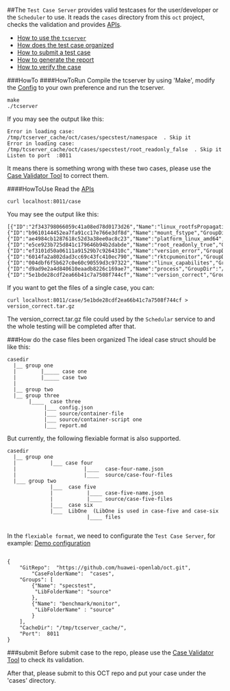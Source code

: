 ##The `Test Case Server` provides valid testcases for the user/developer or the `Scheduler` to use.
It reads the `cases` directory from this `oct` project, checks the validation and provides [APIs](API.md).

- [How to use the `tcserver`](#howto)
- [How does the test case organized](#how-do-the-case-files-been-organized)
- [How to submit a test case](#submit)
- [How to generate the report](reportGenerator/README.md)
- [How to verify the case](caseValidator/HowTO.md)

###HowTo
####HowToRun
Compile the tcserver by using 'Make', modify the [Config](tcserver.conf) to your own preference and run the tcserver.

```
make
./tcserver
```

If you may see the output like this:
```
Error in loading case:  /tmp/tcserver_cache/oct/cases/specstest/namespace  . Skip it
Error in loading case:  /tmp/tcserver_cache/oct/cases/specstest/root_readonly_false  . Skip it
Listen to port  :8011
```
It means there is something wrong with these two cases, please use the [Case Validator Tool](../tools/casevalidator/HowTO.md) to correct them.

####HowToUse
Read the [APIs](API.md)

```
curl localhost:8011/case
```
You may see the output like this:
```
[{"ID":"2f343798066059c41a08ed78d0173d26","Name":"linux_rootfsPropagation","GroupDir":"/tmp/tcserver_cache/oct/cases/specstest","LibFolderName":"source","Status":"idle","TestedTime":0,"LastModifiedTime":1439693492},{"ID":"b9610144452ea7fa91cc17e766e3df8d","Name":"mount_fstype","GroupDir":"/tmp/tcserver_cache/oct/cases/specstest","LibFolderName":"source","Status":"idle","TestedTime":0,"LastModifiedTime":1439600364},{"ID":"ae4984cb1287618c52d3a38ee0ac8c23","Name":"platform_linux_amd64","GroupDir":"/tmp/tcserver_cache/oct/cases/specstest","LibFolderName":"source","Status":"idle","TestedTime":0,"LastModifiedTime":1439602673},{"ID":"e5ce923b725d841c179646b94b2dabde","Name":"root_readonly_true","GroupDir":"/tmp/tcserver_cache/oct/cases/specstest","LibFolderName":"source","Status":"idle","TestedTime":0,"LastModifiedTime":1439693492},{"ID":"ef3101d50a06111a91529b7c9264310c","Name":"version_error","GroupDir":"/tmp/tcserver_cache/oct/cases/specstest","LibFolderName":"source","Status":"idle","TestedTime":0,"LastModifiedTime":1439602544},{"ID":"6014fa2a802dad3cc69c43fc410ec790","Name":"rktcpumonitor","GroupDir":"/tmp/tcserver_cache/oct/cases/benchmark/monitor","LibFolderName":"source","Status":"idle","TestedTime":0,"LastModifiedTime":1439600364},{"ID":"004dbf6f5b627c0e60c90559d3c97322","Name":"linux_capabilites","GroupDir":"/tmp/tcserver_cache/oct/cases/specstest","LibFolderName":"source","Status":"idle","TestedTime":0,"LastModifiedTime":1439693492},{"ID":"d9ad9e2a4d840610eaadb8226c169ae7","Name":"process","GroupDir":"/tmp/tcserver_cache/oct/cases/specstest","LibFolderName":"source","Status":"idle","TestedTime":0,"LastModifiedTime":1439693492},{"ID":"5e1bde28cdf2ea66b41c7a7508f744cf","Name":"version_correct","GroupDir":"/tmp/tcserver_cache/oct/cases/specstest","LibFolderName":"source","Status":"idle","TestedTime":0,"LastModifiedTime":1439602585}]
```

If you want to get the files of a single case, you can:

```
curl localhost:8011/case/5e1bde28cdf2ea66b41c7a7508f744cf > version_correct.tar.gz
```
The version_correct.tar.gz file could used by the `Schedular` service to and the whole testing will be completed after that.

###How do the case files been organized
The ideal case struct should be like this:

```
casedir
  |__ group one
  |        |_____ case one
  |        |_____ case two
  |
  |__ group two
  |__ group three
	   |____  case three
			|___ config.json
			|___ source/container-file
			|___ source/container-script one
			|___ report.md

```

But currently, the following flexiable format is also supported.

```
casedir
  |__ group one
  |           |___ case four
  |                      |____  case-four-name.json
  |                      |____  source/case-four-files
  |___ group two
              |___  case five
              |           |____ case-five-name.json
              |           |____ source/case-five-files
              |___  case six
              |___  LibOne  (LibOne is used in case-five and case-six
                          |____ files
                          
```

In the `flexiable format`, we need to configurate the `Test Case Server`, for example:
[Demo configuration](tcserver.conf)
```

{
	"GitRepo":  "https://github.com/huawei-openlab/oct.git",
        "CaseFolderName":  "cases",
	"Groups": [ 
		{"Name": "specstest",
		 "LibFolderName": "source"
		},
		{"Name": "benchmark/monitor",
		 "LibFolderName" : "source"
		}
	],
	"CacheDir": "/tmp/tcserver_cache/",
	"Port":  8011
}
```

###submit
Before submit case to the repo, please use the [Case Validator Tool](../tools/casevalidator/HowTO.md) to check its validation.

After that, please submit to this OCT repo and put your case under the 'cases' directory.
